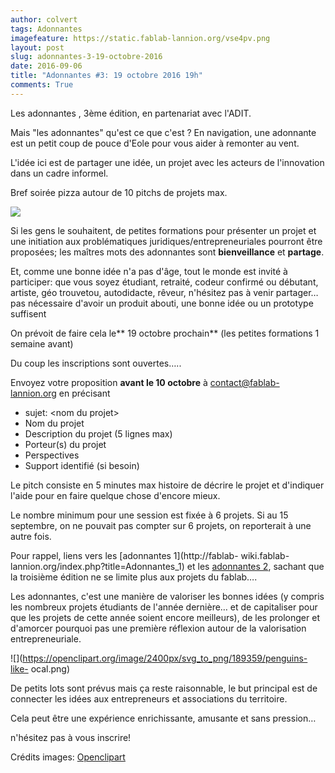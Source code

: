 ```yaml
---
author: colvert
tags: Adonnantes
imagefeature: https://static.fablab-lannion.org/vse4pv.png
layout: post
slug: adonnantes-3-19-octobre-2016
date: 2016-09-06
title: "Adonnantes #3: 19 octobre 2016 19h"
comments: True
---
```

Les adonnantes , 3ème édition, en partenariat avec l'ADIT.

Mais "les adonnantes" qu'est ce que c'est ? En navigation, une adonnante est
un petit coup de pouce d'Eole pour vous aider à remonter au vent.

L'idée ici est de partager une idée, un projet avec les acteurs de
l'innovation dans un cadre informel.

Bref soirée pizza autour de 10 pitchs de projets max.

![](https://openclipart.org/image/2400px/svg_to_png/96523/comic-idea.png)

Si les gens le souhaitent, de petites formations pour présenter un projet et
une initiation aux problématiques juridiques/entrepreneuriales pourront être
proposées; les maîtres mots des adonnantes sont **bienveillance** et
**partage**.

Et, comme une bonne idée n'a pas d'âge, tout le monde est invité à participer:
que vous soyez étudiant, retraité, codeur confirmé ou débutant, artiste, géo
trouvetou, autodidacte, rêveur, n'hésitez pas à venir partager…pas nécessaire
d'avoir un produit abouti, une bonne idée ou un prototype suffisent

On prévoit de faire cela le** 19 octobre prochain** (les petites formations 1
semaine avant)

Du coup les inscriptions sont ouvertes…..

Envoyez votre proposition **avant le 10 octobre** à contact@fablab-lannion.org
en précisant

  * sujet: &lt;nom du projet&gt;
  * Nom du projet
  * Description du projet (5 lignes max)
  * Porteur(s) du projet
  * Perspectives
  * Support identifié (si besoin)

Le pitch consiste en 5 minutes max histoire de décrire le projet et d'indiquer
l'aide pour en faire quelque chose d'encore mieux.

Le nombre minimum pour une session est fixée à 6 projets. Si au 15 septembre,
on ne pouvait pas compter sur 6 projets, on reporterait à une autre fois.

Pour rappel, liens vers les [adonnantes 1](http://fablab-
wiki.fablab-lannion.org/index.php?title=Adonnantes_1) et les [adonnantes
2](http://fablab-wiki.fablab-lannion.org/index.php?title=Adonnantes_2), sachant
que la troisième édition ne se limite plus aux projets du fablab….

Les adonnantes, c'est une manière de valoriser les bonnes idées (y compris les
nombreux projets étudiants de l'année dernière… et de capitaliser pour que les
projets de cette année soient encore meilleurs), de les prolonger et d'amorcer
pourquoi pas une première réflexion autour de la valorisation
entrepreneuriale.

![](https://openclipart.org/image/2400px/svg_to_png/189359/penguins-like-
ocal.png)

De petits lots sont prévus mais ça reste raisonnable, le but principal est de
connecter les idées aux entrepreneurs et associations du territoire.

Cela peut être une expérience enrichissante, amusante et sans pression…

n'hésitez pas à vous inscrire!

Crédits images: [Openclipart](https://openclipart.org/)


